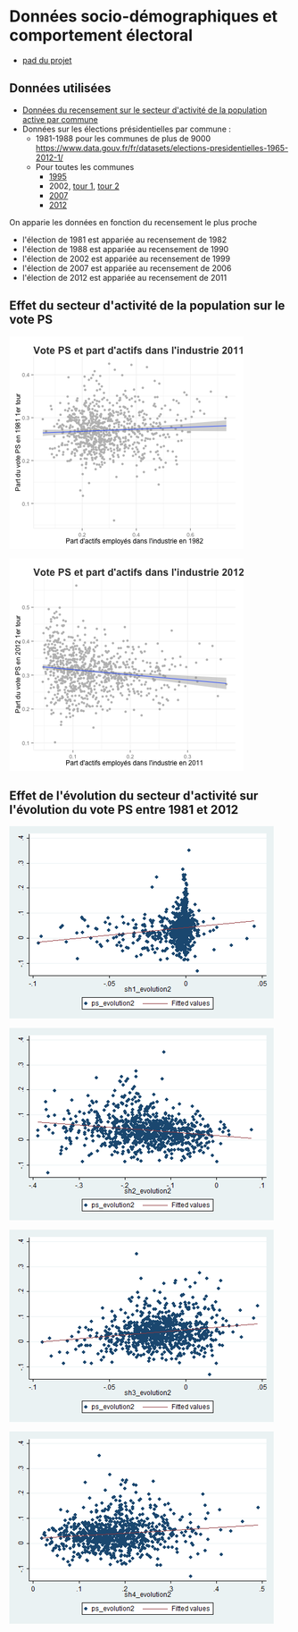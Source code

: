 # Données socio-démographiques et comportement électoral

* [pad du projet](https://lite5.framapad.org/p/cspvote)

## Données utilisées

* [Données du recensement sur le secteur d'activité de la population active par commune](http://www.insee.fr/fr/themes/detail.asp?reg_id=99&ref_id=pop-act-csp-dipl) 
* Données sur les élections présidentielles par commune : 
	* 1981-1988 pour les communes de plus de 9000 https://www.data.gouv.fr/fr/datasets/elections-presidentielles-1965-2012-1/
	* Pour toutes les communes 
		* [1995](https://www.data.gouv.fr/fr/datasets/election-presidentielle-1995-resultats-572085/)
		* 2002, [tour 1](https://www.data.gouv.fr/fr/datasets/election-presidentielle-2002-resultats-572116/), [tour 2](https://www.data.gouv.fr/fr/datasets/election-presidentielle-2002-resultats-572118/)
		* [2007](https://www.data.gouv.fr/fr/datasets/election-presidentielle-2007-resultats-572122/)
		* [2012](https://www.data.gouv.fr/fr/datasets/election-presidentielle-2012-resultats-572126/)

On apparie les données en fonction du recensement le plus proche
* l'élection de 1981 est appariée au recensement de 1982
* l'élection de 1988 est appariée au recensement de 1990
* l'élection de 2002 est appariée au recensement de 1999
* l'élection de 2007 est appariée au recensement de 2006
* l'élection de 2012 est appariée au recensement de 2011

## Effet du secteur d'activité de la population sur le vote PS

![image](output/voteps_shareindustrie_1981.png)

![image](output/voteps_shareindustrie_2012.png)



## Effet de l'évolution du secteur d'activité sur l'évolution du vote PS entre 1981 et 2012

![image](graph1.png)

![image](graph2.png)

![image](graph3.png)

![image](graph4.png)
